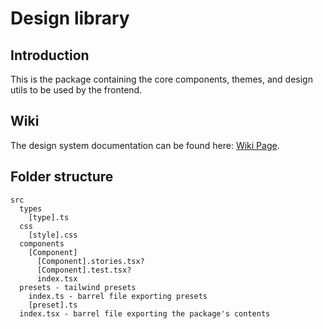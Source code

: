 # Design library

## Introduction

This is the package containing the core components, themes, and design utils to be used by the frontend.

## Wiki

The design system documentation can be found here: [Wiki Page](https://doc.clickup.com/9012226562/p/h/8cjqag2-4272/8f90e7a801ee3bd).

## Folder structure

```
src
  types
    [type].ts
  css
    [style].css
  components
    [Component]
      [Component].stories.tsx?
      [Component].test.tsx?
      index.tsx
  presets - tailwind presets
    index.ts - barrel file exporting presets
    [preset].ts
  index.tsx - barrel file exporting the package's contents
```
